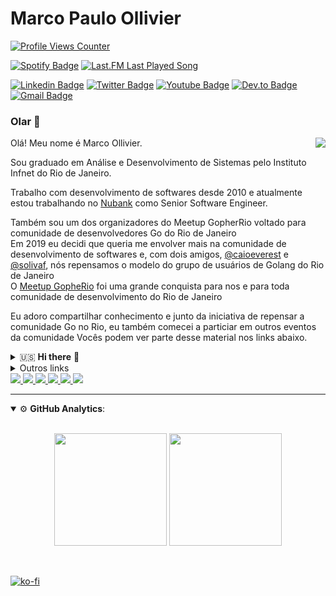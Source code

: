# Marco Paulo Ollivier 
[![Profile Views Counter](https://komarev.com/ghpvc/?username=marcopollivier&color=blueviolet)](https://github.com/antonkomarev/github-profile-views-counter) 

[![Spotify Badge](https://img.shields.io/badge/-Spotify-1ED760?style=flat-square&amp;labelColor=fff&amp;logo=Spotify&link=https://open.spotify.com/user/marcopollivier)](https://open.spotify.com/user/marcopollivier)
[![Last.FM Last Played Song](https://img.shields.io/endpoint?color=blueviolet&url=https://lastfm-last-played.biancarosa.com.br/marcopollivier/latest-song?format=shields.io)](https://github.com/biancarosa/lastfm-last-played)

[![Linkedin Badge](https://img.shields.io/badge/-LinkedIn-blue?style=flat-square&logo=Linkedin&logoColor=white&link=https://www.linkedin.com/in/marcopollivier/)](https://www.linkedin.com/in/marcopollivier/)
[![Twitter Badge](https://img.shields.io/badge/-Twitter-1DA1F2?style=flat-square&logo=Twitter&logoColor=white&link=https://twitter.com/marcopollivier)](https://twitter.com/marcopollivier)
[![Youtube Badge](https://img.shields.io/badge/-Youtube-FF0000?style=flat-square&logo=Youtube&logoColor=white&link=https://youtube.com/marcopollivier)](https://youtube.com/marcopollivier)
[![Dev.to Badge](https://img.shields.io/badge/-Dev.to-363D44?style=flat-square&logo=Dev.to&logoColor=white&link=https://dev.to/marcopollivier)](https://dev.to/marcopollivier)
[![Gmail Badge](https://img.shields.io/badge/-Gmail-c14438?style=flat-square&logo=Gmail&logoColor=white&link=mailto:mollivier.dev@gmail.com)](mailto:mollivier.dev@gmail.com/)


<h3>Olar 👋</h3>

<div>  
  <img align="right" src="https://media.tenor.com/images/523867fba2a5e8e32703d916728e02bf/tenor.gif"/>
  
  <p>Olá! Meu nome é Marco Ollivier.</p>

  <p>
    Sou graduado em Análise e Desenvolvimento de Sistemas pelo Instituto Infnet do Rio de Janeiro.
  </p>
  
  <p>
    Trabalho com desenvolvimento de softwares desde 2010 e atualmente estou trabalhando no <a href="https://www.nubank.com.br">Nubank</a> como Senior Software Engineer.
  </p>

  <p>
    Também sou um dos organizadores do Meetup GopherRio voltado para comunidade de desenvolvedores Go do Rio de Janeiro
    <br>
    Em 2019 eu decidi que queria me envolver mais na comunidade de desenvolvimento de softwares e, com dois amigos, 
    <a href="https://github.com/caioeverest">@caioeverest</a> e
    <a href="https://github.com/solivaf">@solivaf</a>, 
    nós repensamos o modelo do grupo de usuários de Golang do Rio de Janeiro
    <br>
    O <a href="https://www.meetup.com/GopheRio">Meetup GopheRio</a> foi uma grande conquista para nos e para toda comunidade de desenvolvimento do Rio de Janeiro
  </p>

  <p>
    Eu adoro compartilhar conhecimento e junto da iniciativa de repensar a comunidade Go no Rio, eu também comecei a particiar em outros eventos da comunidade
    Vocês podem ver parte desse material nos links abaixo.
  </p>
</div>



<details close>
  <summary>🇺🇸  <b>Hi there</b> 👋</summary>

  <br>
  <p>Hi. My name is Marco Ollivier.</p>

  <p>
      I have a degree in Systems Analysis from the Infnet Institute in Rio de Janeiro. 
      I have been working with software development since 2010 and currently, I'm working at <a href="https://www.nubank.com.br">Nubank</a> as a Senior Software Engineer.
  </p>

  <p>
    I am also one of the organizers of the GopherRio Meetup aimed at the Go developer community in Rio de Janeiro
    In 2019 I decided to get more involved in the Software Development Community and with two friends, 
    <a href="https://github.com/caioeverest">@caioeverest</a> and 
    <a href="https://github.com/solivaf">@solivaf</a>, 
    we redesigned the Golang users group in Rio de Janeiro city. 
    The <a href="https://www.meetup.com/GopheRio">GopheRio Meetup</a> was a great achievement for us and the developers community in Rio.
  </p>

  <p>
    I love to share knowledge. And along with the initiative to redesign the Go community in Rio, 
    I also started to be more participative in other communities and events. You can see a part of my material in the links below.
  </p>
  
</details>

<details close>
<summary>Outros links</summary>
<ul>
  <li>
    <a href="https://marcopollivier.dev">Site pessoal</a>
  </li>
  <li>
    <a href="https://thedevconf.com/palestrante/marco-ollivier">TDC Profile</a>
  </li>
  <li>
    <a href="https://www.infoq.com/br/presentations/traefik-proxy-poderoso-confiavel-producao">[InfoQ] Talk sobre Traefik na GopherCon Brasil 2019</a>
  </li>
</ul>
</details>

<a href="https://github.com/marcopollivier/whoamiclojure">
  <img src="https://img.shields.io/badge/-Clojure-5881D8?style=flat-square&logo=clojure&logoColor=white">
</a>
<a href="https://github.com/marcopollivier/whoamigo">
  <img src="https://img.shields.io/badge/-Go-00ADD8?style=flat-square&logo=go&logoColor=white">
</a>
<a href="https://github.com/marcopollivier/whoamivertx">
  <img src="http://img.shields.io/badge/-Java-007396?style=flat-square&logo=java&logoColor=white">
</a>
<a href="https://github.com/marcopollivier/whoaminode">
  <img src="http://img.shields.io/badge/-JavaScript-F7DF1E?style=flat-square&logo=JavaScript&logoColor=white">
</a>
<a href="#">
  <img src="http://img.shields.io/badge/-Terraform-623CE4?style=flat-square&logo=Terraform&logoColor=white">
</a>
<a href="#">
  <img src="http://img.shields.io/badge/-Ansible-171615?style=flat-square&logo=Ansible&logoColor=white">
</a>

--- 

<details open>
  <summary>⚙ <b>GitHub Analytics</b>: </summary>
  <br>
  <p align="center">
    <img height="180em" src="https://github-readme-stats-eight-theta.vercel.app/api?username=marcopollivier&show_icons=true&theme=tokyonight&include_all_commits=true&count_private=true"/>
    <img height="180em" src="https://github-readme-stats-eight-theta.vercel.app/api/top-langs/?username=marcopollivier&layout=compact&langs_count=8&theme=tokyonight&include_all_commits=true&count_private=true"/>
  </p>
</details>

<br>

[![ko-fi](https://ko-fi.com/img/githubbutton_sm.svg)](https://ko-fi.com/M4M2C2DQ1)


<!--
https://shields.io/category/social
https://simpleicons.org/
-->

